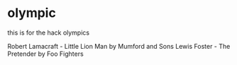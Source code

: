 # olympic
this is for the hack olympics

Robert Lamacraft - Little Lion Man by Mumford and Sons
Lewis Foster - The Pretender by Foo Fighters